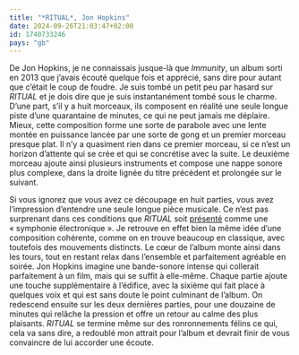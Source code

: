 ```yaml
---
title: "*RITUAL*, Jon Hopkins"
date: 2024-09-26T21:03:47+02:00
id: 1740733246 
pays: "gb"
---
```


De Jon Hopkins, je ne connaissais jusque-là que *Immunity*, un album sorti en 2013 que j’avais écouté quelque fois et apprécié, sans dire pour autant que c’était le coup de foudre. Je suis tombé un petit peu par hasard sur *RITUAL* et je dois dire que je suis instantanément tombé sous le charme. D’une part, s’il y a huit morceaux, ils composent en réalité une seule longue piste d’une quarantaine de minutes, ce qui ne peut jamais me déplaire. Mieux, cette composition forme une sorte de parabole avec une lente montée en puissance lancée par une sorte de gong et un premier morceau presque plat. Il n’y a quasiment rien dans ce premier morceau, si ce n’est un horizon d’attente qui se crée et qui se concrétise avec la suite. Le deuxième morceau ajoute ainsi plusieurs instruments et compose une nappe sonore plus complexe, dans la droite lignée du titre précédent et prolongée sur le suivant.

Si vous ignorez que vous avez ce découpage en huit parties, vous avez l’impression d’entendre une seule longue pièce musicale. Ce n’est pas surprenant dans ces conditions que *RITUAL* soit [présenté](https://jonhopkins.bandcamp.com/album/ritual) comme une « symphonie électronique ». Je retrouve en effet bien la même idée d’une composition cohérente, comme on en trouve beaucoup en classique, avec toutefois des mouvements distincts. Le cœur de l’album monte ainsi dans les tours, tout en restant relax dans l’ensemble et parfaitement agréable en soirée. Jon Hopkins imagine une bande-sonore intense qui collerait parfaitement à un film, mais qui se suffit à elle-même. Chaque partie ajoute une touche supplémentaire à l’édifice, avec la sixième qui fait place à quelques voix et qui est sans doute le point culminant de l’album. On redescend ensuite sur les deux dernières parties, pour une douzaine de minutes qui relâche la pression et offre un retour au calme des plus plaisants. *RITUAL* se termine même sur des ronronnements félins ce qui, cela va sans dire, a redoublé mon attrait pour l’album et devrait finir de vous convaincre de lui accorder une écoute.

